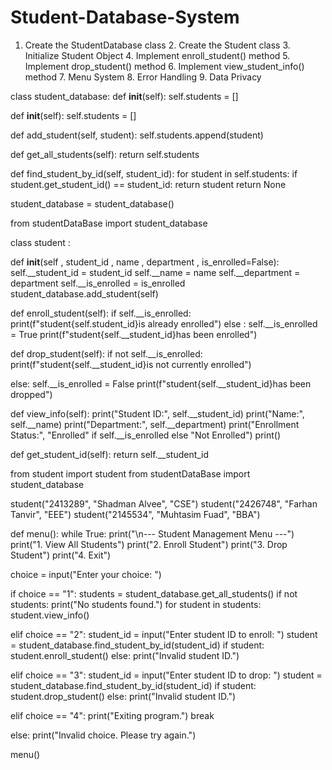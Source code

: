 # Student-Database-System
1. Create the StudentDatabase class 2. Create the Student class 3. Initialize Student Object 4. Implement enroll_student() method 5. Implement drop_student() method 6. Implement view_student_info() method 7. Menu System 8. Error Handling 9. Data Privacy


class student_database:
    def __init__(self):
        self.students = []

  def __init__(self):
        self.students = []

  def add_student(self, student):
        self.students.append(student)

  def get_all_students(self):
        return self.students

  def find_student_by_id(self, student_id):
        for student in self.students:
            if student.get_student_id() == student_id:
                return student
        return None


student_database = student_database()


from studentDataBase import student_database

class student :

  def __init__(self , student_id , name , department , is_enrolled=False):
        self.__student_id = student_id
        self.__name = name
        self.__department = department
        self.__is_enrolled = is_enrolled
        student_database.add_student(self)


  def enroll_student(self):
        if self.__is_enrolled:
            print(f"student{self.student_id}is already enrolled") 
        else :
            self.__is_enrolled = True
            print(f"student{self.__student_id}has been enrolled")


    
   def drop_student(self):
         if not self.__is_enrolled:
            print(f"student{self.__student_id}is not currently enrolled")

   else:
            self.__is_enrolled = False
            print(f"student{self.__student_id}has been dropped")    
            

  def view_info(self):
        print("Student ID:", self.__student_id)
        print("Name:", self.__name)
        print("Department:", self.__department)
        print("Enrollment Status:", "Enrolled" if self.__is_enrolled else "Not Enrolled")
        print()

  def get_student_id(self):
        return self.__student_id 




        
from student import student
from studentDataBase import student_database

student("2413289", "Shadman Alvee", "CSE")
student("2426748", "Farhan Tanvir", "EEE")
student("2145534", "Muhtasim Fuad", "BBA")

def menu():
    while True:
        print("\n--- Student Management Menu ---")
        print("1. View All Students")
        print("2. Enroll Student")
        print("3. Drop Student")
        print("4. Exit")

  choice = input("Enter your choice: ")


  if choice == "1":
            students = student_database.get_all_students()
            if not students:
                print("No students found.")
            for student in students:
                student.view_info()

  elif choice == "2":
            student_id = input("Enter student ID to enroll: ")
            student = student_database.find_student_by_id(student_id)
            if student:
                student.enroll_student()
            else:
                print("Invalid student ID.")

  elif choice == "3":
            student_id = input("Enter student ID to drop: ")
            student = student_database.find_student_by_id(student_id)
            if student:
                student.drop_student()
            else:
                print("Invalid student ID.")

  elif choice == "4":
            print("Exiting program.")
            break

  else:
            print("Invalid choice. Please try again.")

menu()


        



